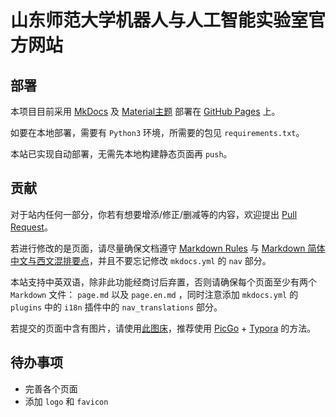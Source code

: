 # 山东师范大学机器人与人工智能实验室官方网站

## 部署

本项目目前采用 [MkDocs](https://github.com/mkdocs/mkdocs) 及 [Material主题](https://squidfunk.github.io/mkdocs-material/) 部署在 [GitHub Pages](https://sdnuroboticsailab.github.io/) 上。

如要在本地部署，需要有 `Python3` 环境，所需要的包见 `requirements.txt`。

本站已实现自动部署，无需先本地构建静态页面再 `push`。



## 贡献

对于站内任何一部分，你若有想要增添/修正/删减等的内容，欢迎提出 [Pull Request](https://docs.github.com/en/pull-requests/collaborating-with-pull-requests/proposing-changes-to-your-work-with-pull-requests/creating-a-pull-request-from-a-fork)。

若进行修改的是页面，请尽量确保文档遵守 [Markdown Rules](https://github.com/markdownlint/markdownlint/blob/main/docs/RULES.md) 与 [Markdown 简体中文与西文混排要点](https://github.com/selfteaching/markdown-writing-with-mixed-cn-en)，并且不要忘记修改 `mkdocs.yml` 的 `nav` 部分。

本站支持中英双语，除非此功能经商讨后弃置，否则请确保每个页面至少有两个 `Markdown` 文件： `page.md` 以及 `page.en.md` ，同时注意添加 `mkdocs.yml` 的 `plugins` 中的 `i18n` 插件中的 `nav_translations` 部分。

若提交的页面中含有图片，请使用[此图床](https://github.com/SDNURoboticsAILab/ImageBed)，推荐使用 [PicGo](https://picgo.github.io/PicGo-Doc/zh/guide/config.html#github%E5%9B%BE%E5%BA%8A) + [Typora](https://support.typora.io/Upload-Image/#picgoapp-chinese-language-only) 的方法。



## 待办事项

- 完善各个页面
- 添加 `logo` 和 `favicon`
